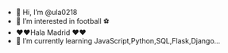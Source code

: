 - 👋 Hi, I’m @ula0218
- 👀 I’m interested in football ⚽️
-  ❤️❤️Hala Madrid ❤️❤️
- 🌱 I’m currently learning JavaScript,Python,SQL,Flask,Django...

<!---
ula0218/ula0218 is a ✨ special ✨ repository because its `README.md` (this file) appears on your GitHub profile.
You can click the Preview link to take a look at your changes.
--->
